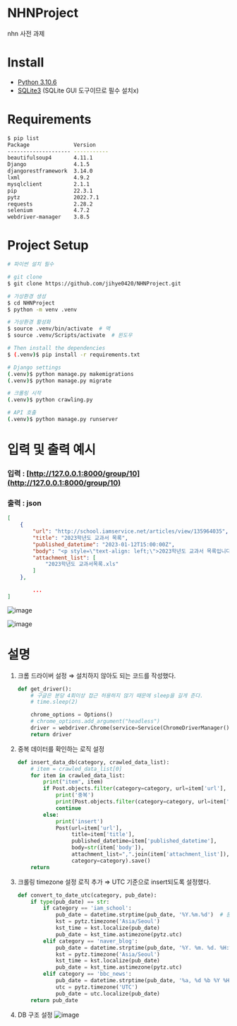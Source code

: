 # NHNProject
nhn 사전 과제

# Install
- [Python 3.10.6](https://www.python.org/downloads/release/python-3106/)
- [SQLite3](https://sqlitebrowser.org/dl/) (SQLite GUI 도구이므로 필수 설치x)

# Requirements
```bash
$ pip list
Package              Version
-------------------- -----------
beautifulsoup4       4.11.1
Django               4.1.5
djangorestframework  3.14.0
lxml                 4.9.2
mysqlclient          2.1.1
pip                  22.3.1
pytz                 2022.7.1
requests             2.28.2
selenium             4.7.2
webdriver-manager    3.8.5
```

# Project Setup
```bash
# 파이썬 설치 필수

# git clone
$ git clone https://github.com/jihye0420/NHNProject.git

# 가상환경 생성
$ cd NHNProject
$ python -m venv .venv

# 가상환경 활성화
$ source .venv/bin/activate  # 맥
$ source .venv/Scripts/activate  # 윈도우

# Then install the dependencies
$ (.venv)$ pip install -r requirements.txt

# Django settings
(.venv)$ python manage.py makemigrations
(.venv)$ python manage.py migrate

# 크롤링 시작
(.venv)$ python crawling.py

# API 호출
(.venv)$ python manage.py runserver
```

# 입력 및 출력 예시
### 입력 : [http://127.0.0.1:8000/group/10](http://127.0.0.1:8000/group/10)
### 출력 :  json

```json
[
    {
        "url": "http://school.iamservice.net/articles/view/135964035",
        "title": "2023학년도 교과서 목록",
        "published_datetime": "2023-01-12T15:00:00Z",
        "body": "<p style=\"text-align: left;\">2023학년도 교과서 목록입니다. </p>",
        "attachment_list": [
            "2023학년도 교과서목록.xls"
        ]
    },

		...
]
```

![image](https://user-images.githubusercontent.com/50284754/213923980-4ce5cb71-abb8-4b72-ba22-b592efe5ce3f.png)

![image](https://user-images.githubusercontent.com/50284754/213923989-a3b7f841-763e-4731-b762-c8c2f49649ac.png)

# 설명

1. 크롬 드라이버 설정 ⇒ 설치하지 않아도 되는 코드를 작성했다.
    
    ```python
    def get_driver():
        # 구글은 분당 4회이상 접근 허용하지 않기 때문에 sleep을 길게 준다.
        # time.sleep(2)
    
        chrome_options = Options()
        # chrome_options.add_argument("headless")
        driver = webdriver.Chrome(service=Service(ChromeDriverManager().install()), options=chrome_options)
        return driver
    ```
    
2. 중복 데이터를 확인하는 로직 설정
    
    ```python
    def insert_data_db(category, crawled_data_list):
        # item = crawled_data_list[0]
        for item in crawled_data_list:
            print("item", item)
            if Post.objects.filter(category=category, url=item['url'], title=item['title']).exists():
                print('중복')
                print(Post.objects.filter(category=category, url=item['url'], title=item['title']).first())
                continue
            else:
                print('insert')
                Post(url=item['url'],
                     title=item['title'],
                     published_datetime=item['published_datetime'],
                     body=str(item['body']),
                     attachment_list=",".join(item['attachment_list']),
                     category=category).save()
        return
    ```
    
3. 크롤링 timezone 설정 로직 추가 ⇒ UTC 기준으로 insert되도록 설정했다.
    
    ```python
    def convert_to_date_utc(category, pub_date):
        if type(pub_date) == str:
            if category == 'iam_school':
                pub_date = datetime.strptime(pub_date, '%Y.%m.%d')  # 문자열을 출력
                kst = pytz.timezone('Asia/Seoul')
                kst_time = kst.localize(pub_date)
                pub_date = kst_time.astimezone(pytz.utc)
            elif category == 'naver_blog':
                pub_date = datetime.strptime(pub_date, '%Y. %m. %d. %H:%M')  # 문자열을 출력
                kst = pytz.timezone('Asia/Seoul')
                kst_time = kst.localize(pub_date)
                pub_date = kst_time.astimezone(pytz.utc)
            elif category == 'bbc_news':
                pub_date = datetime.strptime(pub_date, '%a, %d %b %Y %H:%M:%S %Z')
                utc = pytz.timezone('UTC')
                pub_date = utc.localize(pub_date)
        return pub_date
    ```
    
4. DB 구조 설정
![image](https://user-images.githubusercontent.com/50284754/214227556-17153733-10d8-4211-ae8d-0134c3c1798c.png)
